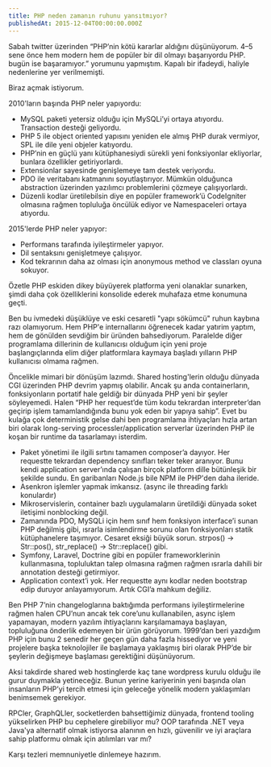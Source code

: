 ```yaml
---
title: PHP neden zamanın ruhunu yansıtmıyor?
publishedAt: 2015-12-04T00:00:00.000Z
---
```


Sabah twitter üzerinden “PHP’nin kötü kararlar aldığını düşünüyorum. 4–5 sene
önce hem modern hem de popüler bir dil olmayı başarıyordu PHP. bugün ise
başaramıyor.” yorumunu yapmıştım. Kapalı bir ifadeydi, haliyle nedenlerine yer
verilmemişti.

Biraz açmak istiyorum.

2010'ların başında PHP neler yapıyordu:

- MySQL paketi yetersiz olduğu için MySQLi’yi ortaya atıyordu. Transaction
  desteği geliyordu.
- PHP 5 ile object oriented yapısını yeniden ele almış PHP durak vermiyor, SPL
  ile dile yeni objeler katıyordu.
- PHP’nin en güçlü yanı kütüphanesiydi sürekli yeni fonksiyonlar ekliyorlar,
  bunlara özellikler getiriyorlardı.
- Extensionlar sayesinde genişlemeye tam destek veriyordu.
- PDO ile veritabanı katmanını soyutlaştırıyor. Mümkün olduğunca abstraction
  üzerinden yazılımcı problemlerini çözmeye çalışıyorlardı.
- Düzenli kodlar üretilebilsin diye en popüler framework’ü CodeIgniter olmasına
  rağmen topluluğa öncülük ediyor ve Namespaceleri ortaya atıyordu.

2015'lerde PHP neler yapıyor:

- Performans tarafında iyileştirmeler yapıyor.
- Dil sentaksını genişletmeye çalışıyor.
- Kod tekrarının daha az olması için anonymous method ve classları oyuna
  sokuyor.

Özetle PHP eskiden dikey büyüyerek platforma yeni olanaklar sunarken, şimdi daha
çok özelliklerini konsolide ederek muhafaza etme konumuna geçti.

Ben bu ivmedeki düşüklüye ve eski cesaretli "yapı sökümcü" ruhun kaybına
razı olamıyorum. Hem PHP'e internallarını öğrenecek kadar yatırim yaptım, hem de
gönülden sevdiğim bir üründen bahsediyorum. Paralelde diğer programlama
dillerinin de kullanıcısı olduğum için yeni proje başlangıçlarında elim diğer
platformlara kaymaya başladı yılların PHP kullanıcısı olmama rağmen.

Öncelikle mimari bir dönüşüm lazımdı. Shared hosting'lerin olduğu dünyada CGI
üzerinden PHP devrim yapmış olabilir. Ancak şu anda containerların,
fonksiyonların portatif hale geldiğı bir dünyada PHP yeni bir şeyler
söyleyemedi. Halen “PHP her request’de tüm kodu tekrardan interpreter’dan
geçirip işlem tamamlandığında bunu yok eden bir yapıya sahip”. Evet bu kulağa
çok deterministik gelse dahi ben programlama ihtiyaçları hızla artan biri olarak
long-serving processler/application serverlar üzerinden PHP ile koşan bir
runtime da tasarlamayı isterdim.

- Paket yönetimi ile ilgili sırtını tamamen composer’a dayıyor. Her requestte
  tekrardan dependency sınıfları teker teker aranıyor. Bunu kendi application
  server’ında çalışan birçok platform dille bütünleşik bir şekilde sundu. En
  garibanları Node.js bile NPM ile PHP'den daha ileride.
- Asenkron işlemler yapmak imkansız. (async ile threading farklı konulardır)
- Mikroservislerin, container bazlı uygulamaların üretildiği dünyada soket
  iletişimi nonblocking değil.
- Zamanında PDO, MySQLi için hem sınıf hem fonksiyon interface’i sunan PHP
  değilmiş gibi, ısrarla isimlendirme sorunu olan fonksiyonları statik
  kütüphanelere taşımıyor. Cesaret eksiği büyük sorun. strpos() -> Str::pos(),
  str\_replace() -> Str::replace() gibi.
- Symfony, Laravel, Doctrine gibi en popüler frameworklerinin kullanmasına,
  topluluktan talep olmasına rağmen rağmen ısrarla dahili bir annotation desteği
  getirmiyor.
- Application context’i yok. Her requestte aynı kodlar neden bootstrap edip
  duruyor anlayamıyorum. Artık CGI’a mahkum değiliz.

Ben PHP 7’nin changeloglarına baktığımda performans iyileştirmelerine rağmen
halen CPU’nun ancak tek core’unu kullanabilen, async işlem yapamayan, modern
yazılım ihtiyaçlarını karşılamamaya başlayan, topluluğuna önderlik edemeyen bir
ürün görüyorum. 1999’dan beri yazdığım PHP için bunu 2 senedir her geçen gün
daha fazla hissediyor ve yeni projelere başka teknolojiler ile başlamaya
yaklaşmış biri olarak PHP’de bir şeylerin değişmeye başlaması gerektiğini
düşünüyorum.

Aksi takdirde shared web hostinglerde kaç tane wordpress kurulu olduğu ile gurur
duymakla yetineceğiz. Bunun yerine kariyerinin yeni başında olan insanların
PHP’yi tercih etmesi için geleceğe yönelik modern yaklaşımları benimsemek
gerekiyor.

RPCler, GraphQLler, socketlerden bahsettiğimiz dünyada, frontend tooling
yükselirken PHP bu cephelere girebiliyor mu? OOP tarafında .NET veya Java'ya
alternatif olmak istiyorsa alanının en hızlı, güvenilir ve iyi araçlara sahip
platformu olmak için atılımları var mı?

Karşı tezleri memnuniyetle dinlemeye hazırım.
